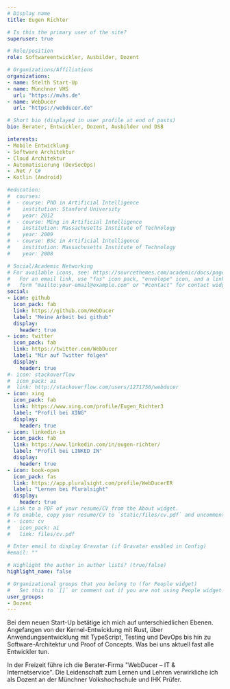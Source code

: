 ```yaml
---
# Display name
title: Eugen Richter

# Is this the primary user of the site?
superuser: true

# Role/position
role: Softwareentwickler, Ausbilder, Dozent

# Organizations/Affiliations
organizations:
- name: Stelth Start-Up
- name: Münchner VHS
  url: "https://mvhs.de"
- name: WebDucer
  url: "https://webducer.de"

# Short bio (displayed in user profile at end of posts)
bio: Berater, Entwickler, Dozent, Ausbilder und DSB

interests:
- Mobile Entwicklung
- Software Architektur
- Cloud Architektur
- Automatisierung (DevSecOps)
- .Net / C#
- Kotlin (Android)

#education:
#  courses:
#  - course: PhD in Artificial Intelligence
#    institution: Stanford University
#    year: 2012
#  - course: MEng in Artificial Intelligence
#    institution: Massachusetts Institute of Technology
#    year: 2009
#  - course: BSc in Artificial Intelligence
#    institution: Massachusetts Institute of Technology
#    year: 2008

# Social/Academic Networking
# For available icons, see: https://sourcethemes.com/academic/docs/page-builder/#icons
#   For an email link, use "fas" icon pack, "envelope" icon, and a link in the
#   form "mailto:your-email@example.com" or "#contact" for contact widget.
social:
- icon: github
  icon_pack: fab
  link: https://github.com/WebDucer
  label: "Meine Arbeit bei github"
  display:
    header: true
- icon: twitter
  icon_pack: fab
  link: https://twitter.com/WebDucer
  label: "Mir auf Twitter folgen"
  display:
    header: true
#- icon: stackoverflow
#  icon_pack: ai
#  link: http://stackoverflow.com/users/1271756/webducer
- icon: xing
  icon_pack: fab
  link: https://www.xing.com/profile/Eugen_Richter3
  label: "Profil bei XING"
  display:
    header: true
- icon: linkedin-in
  icon_pack: fab
  link: https://www.linkedin.com/in/eugen-richter/
  label: "Profil bei LINKED IN"
  display:
    header: true
- icon: book-open
  icon_pack: fas
  link: https://app.pluralsight.com/profile/WebDucerER
  label: "Lernen bei Pluralsight"
  display:
    header: true
# Link to a PDF of your resume/CV from the About widget.
# To enable, copy your resume/CV to `static/files/cv.pdf` and uncomment the lines below.
# - icon: cv
#   icon_pack: ai
#   link: files/cv.pdf

# Enter email to display Gravatar (if Gravatar enabled in Config)
#email: ""

# Highlight the author in author lists? (true/false)
highlight_name: false

# Organizational groups that you belong to (for People widget)
#   Set this to `[]` or comment out if you are not using People widget.
user_groups:
- Dozent
---
```

Bei dem neuen Start-Up betätige ich mich auf unterschiedlichen Ebenen. Angefangen von der Kernel-Entwicklung mit Rust, über Anwendungsentwicklung mit TypeScript, Testing und DevOps bis hin zu Software-Architektur und Proof of Concepts. Was bei uns aktuell fast alle Entwickler tun.

In der Freizeit führe ich die Berater-Firma "WebDucer – IT & Internetservice". Die Leidenschaft zum Lernen und Lehren verwirkliche ich als Dozent an der Münchner Volkshochschule und IHK Prüfer.
